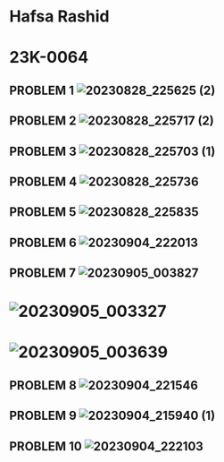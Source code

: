 # Hafsa Rashid
# 23K-0064
## PROBLEM 1 ![20230828_225625 (2)](https://github.com/hafsaa05/PfFall-23/assets/142868426/5b221a7c-00a1-4247-b825-8316d121eaa6)
## PROBLEM 2 ![20230828_225717 (2)](https://github.com/hafsaa05/PfFall-23/assets/142868426/179d35e8-13ee-44d3-b704-eafc6aa8303a)
## PROBLEM 3 ![20230828_225703 (1)](https://github.com/hafsaa05/PfFall-23/assets/142868426/97439778-c486-4451-88af-b4bfd01f5865)
## PROBLEM 4 ![20230828_225736](https://github.com/hafsaa05/PfFall-23/assets/142868426/a5b9a99f-86d0-4a61-99f1-e3228e57c9a9)
## PROBLEM 5 ![20230828_225835](https://github.com/hafsaa05/PfFall-23/assets/142868426/5bfe2692-2521-4532-a105-3faaafdc17d3)
## PROBLEM 6 ![20230904_222013](https://github.com/hafsaa05/PfFall-23/assets/142868426/e3c00ce2-51d1-4580-915d-afb1f42471d8)
## PROBLEM 7 ![20230905_003827](https://github.com/hafsaa05/PfFall-23/assets/142868426/08b174a7-03b6-466f-b07d-88f41eb46003)
#             ![20230905_003327](https://github.com/hafsaa05/PfFall-23/assets/142868426/9617932c-844f-47bb-ac2b-f06c96090951)
#             ![20230905_003639](https://github.com/hafsaa05/PfFall-23/assets/142868426/4618cb3a-bd71-4683-b844-e57f10334868)
## PROBLEM 8 ![20230904_221546](https://github.com/hafsaa05/PfFall-23/assets/142868426/a1cdef4a-588a-45ec-8b37-7ee596f9a38a)
## PROBLEM 9 ![20230904_215940 (1)](https://github.com/hafsaa05/PfFall-23/assets/142868426/63b87ea2-8e0b-4112-9115-daeb38e2e5c9)
## PROBLEM 10 ![20230904_222103](https://github.com/hafsaa05/PfFall-23/assets/142868426/a0c78f1d-2698-416a-b0e0-bab1a451bdac)
